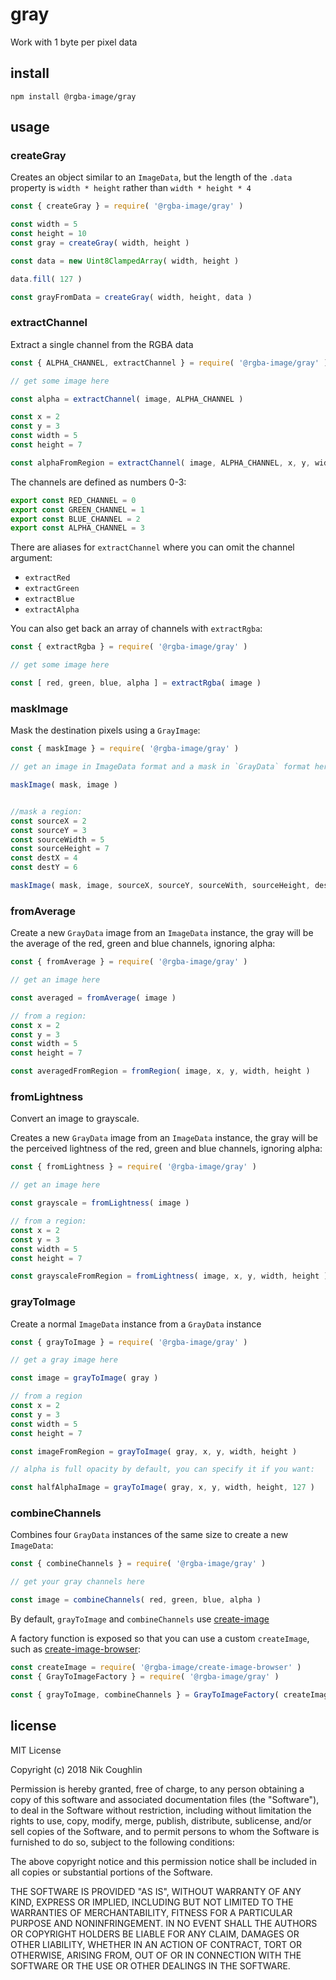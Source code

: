 # gray

Work with 1 byte per pixel data

## install

`npm install @rgba-image/gray`

## usage

### createGray

Creates an object similar to an `ImageData`, but the length of the `.data`
property is `width * height` rather than `width * height * 4`

```js
const { createGray } = require( '@rgba-image/gray' )

const width = 5
const height = 10
const gray = createGray( width, height )

const data = new Uint8ClampedArray( width, height )

data.fill( 127 )

const grayFromData = createGray( width, height, data )
```

### extractChannel

Extract a single channel from the RGBA data

```js
const { ALPHA_CHANNEL, extractChannel } = require( '@rgba-image/gray' )

// get some image here

const alpha = extractChannel( image, ALPHA_CHANNEL )

const x = 2
const y = 3
const width = 5
const height = 7

const alphaFromRegion = extractChannel( image, ALPHA_CHANNEL, x, y, width, height )
```

The channels are defined as numbers 0-3:

```js
export const RED_CHANNEL = 0
export const GREEN_CHANNEL = 1
export const BLUE_CHANNEL = 2
export const ALPHA_CHANNEL = 3
```

There are aliases for `extractChannel` where you can omit the channel argument:

- `extractRed`
- `extractGreen`
- `extractBlue`
- `extractAlpha`

You can also get back an array of channels with `extractRgba`:

```js
const { extractRgba } = require( '@rgba-image/gray' )

// get some image here

const [ red, green, blue, alpha ] = extractRgba( image )
```

### maskImage

Mask the destination pixels using a `GrayImage`:

```js
const { maskImage } = require( '@rgba-image/gray' )

// get an image in ImageData format and a mask in `GrayData` format here

maskImage( mask, image )


//mask a region:
const sourceX = 2
const sourceY = 3
const sourceWidth = 5
const sourceHeight = 7
const destX = 4
const destY = 6

maskImage( mask, image, sourceX, sourceY, sourceWith, sourceHeight, destX, destY )
```

### fromAverage

Create a new `GrayData` image from an `ImageData` instance, the gray will be
the average of the red, green and blue channels, ignoring alpha:

```js
const { fromAverage } = require( '@rgba-image/gray' )

// get an image here

const averaged = fromAverage( image )

// from a region:
const x = 2
const y = 3
const width = 5
const height = 7

const averagedFromRegion = fromRegion( image, x, y, width, height )
```

### fromLightness

Convert an image to grayscale.

Creates a new `GrayData` image from an `ImageData` instance, the gray will be
the perceived lightness of the red, green and blue channels, ignoring alpha:

```js
const { fromLightness } = require( '@rgba-image/gray' )

// get an image here

const grayscale = fromLightness( image )

// from a region:
const x = 2
const y = 3
const width = 5
const height = 7

const grayscaleFromRegion = fromLightness( image, x, y, width, height )
```

### grayToImage

Create a normal `ImageData` instance from a `GrayData` instance

```js
const { grayToImage } = require( '@rgba-image/gray' )

// get a gray image here

const image = grayToImage( gray )

// from a region
const x = 2
const y = 3
const width = 5
const height = 7

const imageFromRegion = grayToImage( gray, x, y, width, height )

// alpha is full opacity by default, you can specify it if you want:

const halfAlphaImage = grayToImage( gray, x, y, width, height, 127 )
```

### combineChannels

Combines four `GrayData` instances of the same size to create a new `ImageData`:

```js
const { combineChannels } = require( '@rgba-image/gray' )

// get your gray channels here

const image = combineChannels( red, green, blue, alpha )
```

By default, `grayToImage` and `combineChannels` use
[create-image](https://github.com/rgba-image/create-image)

A factory function is exposed so that you can use a custom `createImage`, such
as [create-image-browser](https://github.com/rgba-image/create-image-browser):

```js
const createImage = require( '@rgba-image/create-image-browser' )
const { GrayToImageFactory } = require( '@rgba-image/gray' )

const { grayToImage, combineChannels } = GrayToImageFactory( createImage )
```

## license

MIT License

Copyright (c) 2018 Nik Coughlin

Permission is hereby granted, free of charge, to any person obtaining a copy
of this software and associated documentation files (the "Software"), to deal
in the Software without restriction, including without limitation the rights
to use, copy, modify, merge, publish, distribute, sublicense, and/or sell
copies of the Software, and to permit persons to whom the Software is
furnished to do so, subject to the following conditions:

The above copyright notice and this permission notice shall be included in all
copies or substantial portions of the Software.

THE SOFTWARE IS PROVIDED "AS IS", WITHOUT WARRANTY OF ANY KIND, EXPRESS OR
IMPLIED, INCLUDING BUT NOT LIMITED TO THE WARRANTIES OF MERCHANTABILITY,
FITNESS FOR A PARTICULAR PURPOSE AND NONINFRINGEMENT. IN NO EVENT SHALL THE
AUTHORS OR COPYRIGHT HOLDERS BE LIABLE FOR ANY CLAIM, DAMAGES OR OTHER
LIABILITY, WHETHER IN AN ACTION OF CONTRACT, TORT OR OTHERWISE, ARISING FROM,
OUT OF OR IN CONNECTION WITH THE SOFTWARE OR THE USE OR OTHER DEALINGS IN THE
SOFTWARE.